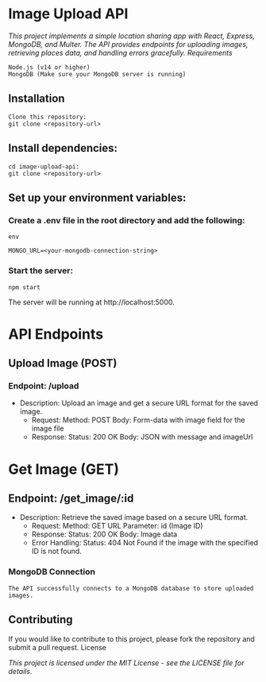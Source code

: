 # Image Upload API

_This project implements a simple location sharing app with React, Express, MongoDB, and Multer. The API provides endpoints for uploading images, retrieving places data, and handling errors gracefully.
Requirements_

    Node.js (v14 or higher)
    MongoDB (Make sure your MongoDB server is running)

## Installation

    Clone this repository:
    git clone <repository-url>

## Install dependencies:

    cd image-upload-api:
    git clone <repository-url>

## Set up your environment variables:

### Create a .env file in the root directory and add the following:

    env

    MONGO_URL=<your-mongodb-connection-string>

### Start the server:

    npm start

The server will be running at http://localhost:5000.

# API Endpoints

## Upload Image (POST)

### Endpoint: /upload

- Description: Upload an image and get a secure URL format for the saved image.
  - Request:
    Method: POST
    Body: Form-data with image field for the image file
  - Response:
    Status: 200 OK
    Body: JSON with message and imageUrl

# Get Image (GET)

## Endpoint: /get_image/:id

- Description: Retrieve the saved image based on a secure URL format.
  - Request:
    Method: GET
    URL Parameter: id (Image ID)
  - Response:
    Status: 200 OK
    Body: Image data
  - Error Handling:
    Status: 404 Not Found if the image with the specified ID is not found.

### MongoDB Connection

    The API successfully connects to a MongoDB database to store uploaded images.

## Contributing

If you would like to contribute to this project, please fork the repository and submit a pull request.
License

_This project is licensed under the MIT License - see the LICENSE file for details_.
